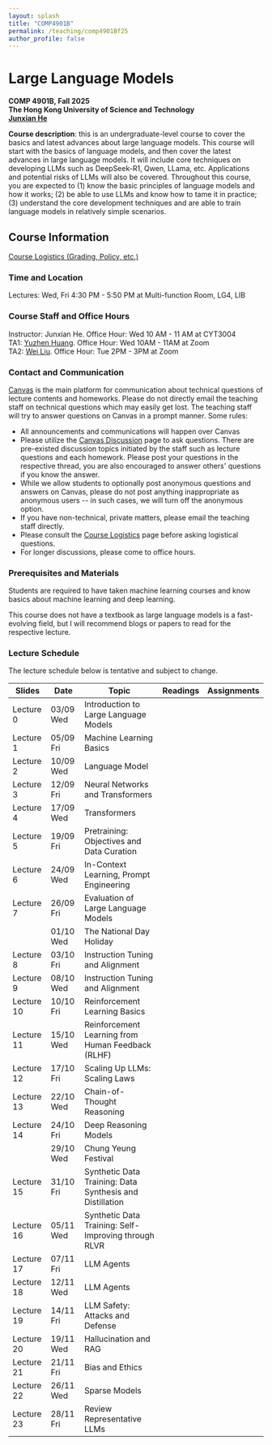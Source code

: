 ```yaml
---
layout: splash
title: "COMP4901B"
permalink: /teaching/comp4901Bf25
author_profile: false
---
```


# Large Language Models

**COMP 4901B, Fall 2025**  
**The Hong Kong University of Science and Technology**  
[**Junxian He**](https://jxhe.github.io)

**Course description**: this is an undergraduate-level course to cover the basics and latest advances about large language models. This course will start with the basics of language models, and then cover the latest advances in large language models. It will include core techniques on developing LLMs such as DeepSeek-R1, Qwen, LLama, etc. Applications and potential risks of LLMs will also be covered. Throughout this course, you are expected to (1) know the basic principles of language models and how it works; (2) be able to use LLMs and know how to tame it in practice; (3) understand the core development techniques and are able to train language models in relatively simple scenarios. 

## Course Information

[Course Logistics (Grading, Policy, etc.)](https://docs.google.com/document/d/1mWm_TYYQpD3NpJISlFQGurBIXxWjizEc1zVffIDhiXU/edit?usp=sharing)

### Time and Location
Lectures: Wed, Fri 4:30 PM - 5:50 PM at Multi-function Room, LG4, LIB

### Course Staff and Office Hours
Instructor: Junxian He. Office Hour: Wed 10 AM - 11 AM at CYT3004  
TA1: [Yuzhen Huang](https://hyz17.github.io). Office Hour: Wed 10AM - 11AM at Zoom  
TA2: [Wei Liu](https://vpeterv.github.io). Office Hour: Tue 2PM - 3PM at Zoom

### Contact and Communication
[Canvas](https://canvas.ust.hk/courses/64649) is the main platform for communication about technical questions of lecture contents and homeworks. Please do not directly email the teaching staff on technical questions which may easily get lost. The teaching staff will try to answer questions on Canvas in a prompt manner. Some rules:

* All announcements and communications will happen over Canvas
* Please utilize the [Canvas Discussion](https://canvas.ust.hk/courses/64649/discussion_topics) page to ask questions. There are pre-existed discussion topics initiated by the staff such as lecture questions and each homework. Please post your questions in the respective thread, you are also encouraged to answer others' questions if you know the answer.
* While we allow students to optionally post anonymous questions and answers on Canvas, please do not post anything inappropriate as anonymous users -- in such cases, we will turn off the anonymous option.  
* If you have non-technical, private matters, please email the teaching staff directly.
* Please consult the [Course Logistics](https://docs.google.com/document/d/1mWm_TYYQpD3NpJISlFQGurBIXxWjizEc1zVffIDhiXU/edit?usp=sharing) page before asking logistical questions.
* For longer discussions, please come to office hours.

### Prerequisites and Materials
Students are required to have taken machine learning courses and know basics about machine learning and deep learning.

This course does not have a textbook as large language models is a fast-evolving field, but I will recommend blogs or papers to read for the respective lecture. 

### Lecture Schedule
The lecture schedule below is tentative and subject to change.

| Slides     | Date      | Topic                                     | Readings | Assignments |
|------------|-----------|-------------------------------------------|----------|-------------|
| Lecture 0  | 03/09 Wed | Introduction to Large Language Models     |          |             |
| Lecture 1  | 05/09 Fri | Machine Learning Basics                     |          |             |
| Lecture 2  | 10/09 Wed | Language Model                   |          |             |
| Lecture 3  | 12/09 Fri | Neural Networks and Transformers   |          |             |
| Lecture 4  | 17/09 Wed | Transformers |          |             |
| Lecture 5  | 19/09 Fri | Pretraining: Objectives and Data Curation                                      |          |             |
| Lecture 6  | 24/09 Wed | In-Context Learning, Prompt Engineering                                      |          |             |
| Lecture 7  | 26/09 Fri | Evaluation of Large Language Models                                      |          |             |
|            | 01/10 Wed | The National Day Holiday                  |          |             |
| Lecture 8  | 03/10 Fri | Instruction Tuning and Alignment                        |          |             |
| Lecture 9  | 08/10 Wed | Instruction Tuning and Alignment                    |          |             |
| Lecture 10 | 10/10 Fri | Reinforcement Learning Basics   |          |             |
| Lecture 11 | 15/10 Wed | Reinforcement Learning from Human Feedback (RLHF)                          |          |             |
| Lecture 12 | 17/10 Fri | Scaling Up LLMs: Scaling Laws                 |          |             |
| Lecture 13 | 22/10 Wed | Chain-of-Thought Reasoning                                     |          |             |
| Lecture 14 | 24/10 Fri | Deep Reasoning Models                           |          |             |
|            | 29/10 Wed | Chung Yeung Festival                     |          |             |
| Lecture 15 | 31/10 Fri | Synthetic Data Training: Data Synthesis and Distillation          |          |             |
| Lecture 16 | 05/11 Wed | Synthetic Data Training: Self-Improving through RLVR                                      |          |             |
| Lecture 17 | 07/11 Fri | LLM Agents                                     |          |             |
| Lecture 18 | 12/11 Wed | LLM Agents         |          |             |
| Lecture 19 | 14/11 Fri | LLM Safety: Attacks and Defense                     |          |             |
| Lecture 20 | 19/11 Wed | Hallucination and RAG     |          |             |
| Lecture 21 | 21/11 Fri | Bias and Ethics                  |          |             |
| Lecture 22 | 26/11 Wed | Sparse Models             |          |             |
| Lecture 23 | 28/11 Fri | Review Representative LLMs                    |          |             |



